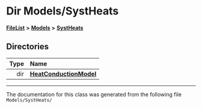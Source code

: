 

# Dir Models/SystHeats



[**FileList**](files.md) **>** [**Models**](dir_22305cb0964bbe63c21991dd2265ce48.md) **>** [**SystHeats**](dir_a73574e9fd225504e8a3c322dcb45030.md)














## Directories

| Type | Name |
| ---: | :--- |
| dir | [**HeatConductionModel**](dir_598ce1e743ead5e92cc84cac2af27086.md) <br> |

























































------------------------------
The documentation for this class was generated from the following file `Models/SystHeats/`

